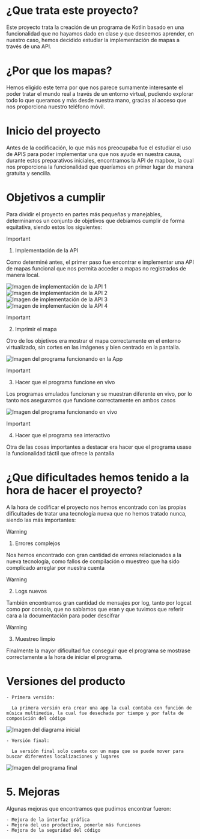 # ¿Que trata este proyecto?
Este proyecto trata la creación de un programa de Kotlin basado en una funcionalidad que no hayamos dado en clase y que deseemos aprender, en nuestro caso, hemos decidido estudiar la implementación de mapas a través de una API.

# ¿Por que los mapas?
Hemos eligido este tema por que nos parece sumamente interesante el poder tratar el mundo real a través de un entorno virtual, pudiendo explorar todo lo que queramos y más desde nuestra mano, gracias al acceso que nos proporciona nuestro teléfono móvil.

# Inicio del proyecto
Antes de la codificación, lo que más nos preocupaba fue el estudiar el uso de APIS para poder implementar una que nos ayude en nuestra causa, durante estos preparativos iniciales, encontramos la API de mapbox, la cual nos proporciona la funcionalidad que queríamos en primer lugar de manera gratuita y sencilla.

# Objetivos a cumplir
Para dividir el proyecto en partes más pequeñas y manejables, determinamos un conjunto de objetivos que debíamos cumplir de forma equitativa, siendo estos los siguientes:

>[!IMPORTANT]
>1. Implementación de la API

Como determiné antes, el primer paso fue encontrar e implementar una API de mapas funcional que nos permita acceder a mapas no registrados de manera local.

![Imagen de implementación de la API 1]()
![Imagen de implementación de la API 2]()
![Imagen de implementación de la API 3]()
![Imagen de implementación de la API 4]()

>[!IMPORTANT]
>2. Imprimir el mapa

Otro de los objetivos era mostrar el mapa correctamente en el entorno virtualizado, sin cortes en las imágenes y bien centrado en la pantalla.

![Imagen del programa funcionando en la App]()

>[!IMPORTANT]
>3. Hacer que el programa funcione en vivo

Los programas emulados funcionan y se muestran diferente en vivo, por lo tanto nos aseguramos que funcione correctamente en ambos casos

![Imagen del programa funcionando en vivo]()

>[!IMPORTANT]
>4. Hacer que el programa sea interactivo

Otra de las cosas importantes a destacar era hacer que el programa usase la funcionalidad táctil que ofrece la pantalla

# ¿Que dificultades hemos tenido a la hora de hacer el proyecto?

A la hora de codificar el proyecto nos hemos encontrado con las propias dificultades de tratar una tecnología nueva que no hemos tratado nunca, siendo las más importantes:

>[!WARNING]
>1. Errores complejos

Nos hemos encontrado con gran cantidad de errores relacionados a la nueva tecnología, como fallos de compilación o muestreo que ha sido complicado arreglar por nuestra cuenta

>[!WARNING]
>2. Logs nuevos

También encontramos gran cantidad de mensajes por log, tanto por logcat como por consola, que no sabíamos que eran y que tuvimos que referir cara a la documentación para poder descifrar

>[!WARNING]
>3. Muestreo limpio

Finalmente la mayor dificultad fue conseguir que el programa se mostrase correctamente a la hora de iniciar el programa.

# Versiones del producto

    - Primera versión:

      La primera versión era crear una app la cual contaba con función de música multimedia, la cual fue desechada por tiempo y por falta de composición del código

![Imagen del diagrama inicial]()

    - Versión final:

      La versión final solo cuenta con un mapa que se puede mover para buscar diferentes localizaciones y lugares

![Imagen del programa final]()

# 5. Mejoras

Algunas mejoras que encontramos que pudimos encontrar fueron:

    - Mejora de la interfaz gráfica 
    - Mejora del uso productivo, ponerle más funciones
    - Mejora de la seguridad del código 


